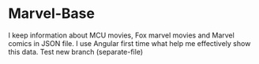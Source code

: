 # Marvel-Base
I keep information about MCU movies, Fox marvel movies and Marvel comics in JSON file. 
I use Angular first time what help me effectively show this data.
Test new branch (separate-file)
